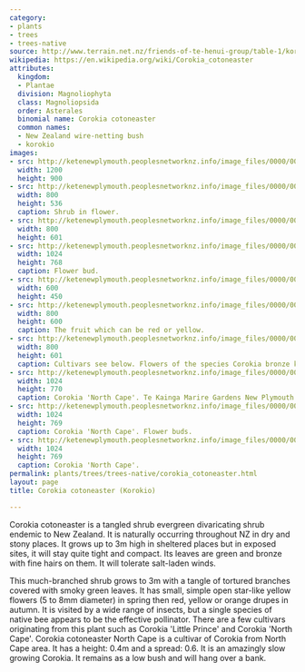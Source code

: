 ```yaml
---
category:
- plants
- trees
- trees-native
source: http://www.terrain.net.nz/friends-of-te-henui-group/table-1/korokio.html
wikipedia: https://en.wikipedia.org/wiki/Corokia_cotoneaster
attributes:
  kingdom:
  - Plantae
  division: Magnoliophyta
  class: Magnoliopsida
  order: Asterales
  binomial name: Corokia cotoneaster
  common names:
  - New Zealand wire-netting bush
  - korokio
images:
- src: http://ketenewplymouth.peoplesnetworknz.info/image_files/0000/0005/4109/Corokia_cotoneaster.JPG
  width: 1200
  height: 900
- src: http://ketenewplymouth.peoplesnetworknz.info/image_files/0000/0001/7229/karokio__Corokia_cotoneaster-2.JPG
  width: 800
  height: 536
  caption: Shrub in flower.
- src: http://ketenewplymouth.peoplesnetworknz.info/image_files/0000/0001/4029/corokia_cotoneaster_Wire-netting_bush__Korokio.-6.JPG
  width: 800
  height: 601
- src: http://ketenewplymouth.peoplesnetworknz.info/image_files/0000/0005/4094/Corokia_cotoneaster-001.JPG
  width: 1024
  height: 768
  caption: Flower bud.
- src: http://ketenewplymouth.peoplesnetworknz.info/image_files/0000/0005/4104/Corokia_cotoneaster-003.JPG
  width: 600
  height: 450
- src: http://ketenewplymouth.peoplesnetworknz.info/image_files/0000/0005/4099/Corokia_cotoneaster-002.JPG
  width: 800
  height: 600
  caption: The fruit which can be red or yellow.
- src: http://ketenewplymouth.peoplesnetworknz.info/image_files/0000/0001/4034/Corokia_bronze_king_21-10-2010_10-19-39_a.m..JPG
  width: 800
  height: 601
  caption: Cultivars see below. Flowers of the species Corokia bronze king
- src: http://ketenewplymouth.peoplesnetworknz.info/image_files/0000/0002/2249/Corokia_cotoneaster_North_Cape-5.JPG
  width: 1024
  height: 770
  caption: Corokia 'North Cape'. Te Kainga Marire Gardens New Plymouth
- src: http://ketenewplymouth.peoplesnetworknz.info/image_files/0000/0002/2254/Corokia_cotoneaster_North_Cape-6.JPG
  width: 1024
  height: 769
  caption: Corokia 'North Cape'. Flower buds.
- src: http://ketenewplymouth.peoplesnetworknz.info/image_files/0000/0002/2259/Corokia_cotoneaster_North_Cape-7.JPG
  width: 1024
  height: 769
  caption: Corokia 'North Cape'.
permalink: plants/trees/trees-native/corokia_cotoneaster.html
layout: page
title: Corokia cotoneaster (Korokio)

---
```

Corokia cotoneaster is a tangled shrub evergreen divaricating shrub endemic to New Zealand. It is naturally occurring throughout NZ in dry and stony places. It grows up to 3m high in sheltered places but in exposed sites, it will stay quite tight and compact. Its leaves are green and bronze with fine hairs on them. It will tolerate salt-laden winds.

This much-branched shrub grows to 3m with a tangle of tortured branches covered with smoky green leaves. It has small, simple open star-like yellow flowers (5 to 8mm diameter) in spring then red, yellow or orange drupes in autumn. 
It is visited by a wide range of insects, but a single species of native bee appears to be the effective pollinator.
There are a few cultivars originating from this plant such as Corokia 'Little Prince' and Corokia 'North Cape'.
Corokia cotoneaster North Cape is a cultivar of Corokia from North Cape area. It has a height: 0.4m and a spread: 0.6. It is an amazingly slow growing Corokia.  It remains as a low bush and will hang over a bank.
